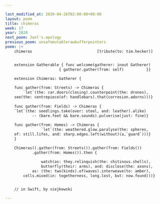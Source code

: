 ```yaml
---

last_modified_at: 2020-04-26T02:00:00+00:00
layout: poem
title: chimeras
week: 17
year: 2020
next_poem: Joel's.apology
previous_poem: unsafemutablerawbufferpointers
poem: |+
    chimeras                             [tribute(to: tim.hecker)]


    extension Gatherable { func welcome(gatherer: inout Gatherer)
                        { gatherer.gather(from: self)          }}

    extension Chimeras: Gatherer {
    
    func gather(from: Streets) -> Chimeras {
        `let`(the: car.doors(closing).counterpoint(the: drones),
    see(the: centrepiece(of: handlebars).that(corrosion.adorns)))}
    
    func gather(from: Fields) -> Chimeras {
    `let`(the: seedlings.take(over: steel, and: leather).alike)
            -- (bare.feet && bare.sounds).pulverise(just: fine)}
    
    func gather(from: Homes) -> Chimeras {
                `let`(the: weathered.glow.paralyse(the: spheres,
    of: still.lifes, and: sharp.edges.left(without)(a,`guard`)))}
    }

    Chimeras().gather(from: Streets()).gather(from: Fields())
            .gather(from: Homes()).then {
    
                watch(as: they.relinquish(the: chitinous.shells),
                butterfly(their: arms), and: disclose(the: axons),
            as: (the: two(kinds).of(waves).interweave(to: amber),
        cells.mixed(in: togetherness, long.lost, but: now.found)))}


    // in Swift, by siejkowski

---
```

